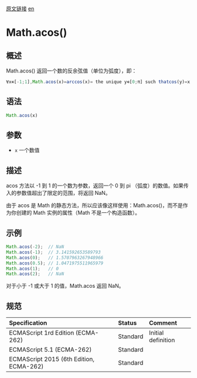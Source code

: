<a href="https://developer.mozilla.org/zh-CN/docs/Web/JavaScript/Reference/Global_Objects/Math/acos" target="_blank">原文链接</a>
<a href="https://developer.mozilla.org/en-US/docs/Web/JavaScript/Reference/Global_Objects/Math/acos" target="_blank">en</a>

# Math.acos()

## 概述

Math.acos() 返回一个数的反余弦值（单位为弧度），即：

```javascript
∀x∊[-1;1],Math.acos(x)=arccos(x)= the unique y∊[0;π] such thatcos(y)=x
```

## 语法

```javascript
Math.acos(x)
```

## 参数

* `x` 一个数值

## 描述

acos 方法以 -1 到 1 的一个数为参数，返回一个 0 到 pi （弧度）的数值。如果传入的参数值超出了限定的范围，将返回 NaN。

由于 acos 是 Math 的静态方法，所以应该像这样使用：Math.acos()，而不是作为你创建的 Math 实例的属性（Math 不是一个构造函数）。

## 示例

```javascript
Math.acos(-2);  // NaN
Math.acos(-1);  // 3.141592653589793
Math.acos(0);   // 1.5707963267948966
Math.acos(0.5); // 1.0471975511965979
Math.acos(1);   // 0
Math.acos(2);   // NaN
```

对于小于 -1 或大于 1 的值，Math.acos 返回 NaN。

## 规范

| Specification                           | Status   | Comment            |
|:----------------------------------------|:---------|:-------------------|
| ECMAScript 1rd Edition (ECMA-262)       | Standard | Initial definition |
| ECMAScript 5.1 (ECMA-262)               | Standard |                    |
| ECMAScript 2015 (6th Edition, ECMA-262) | Standard |                    |
